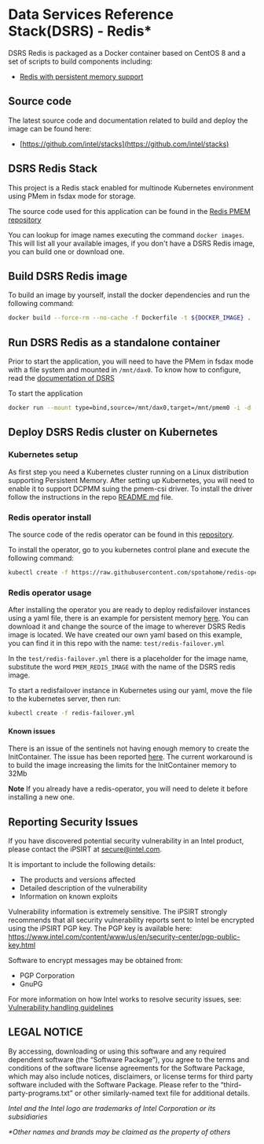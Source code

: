 # Data Services Reference Stack(DSRS) - Redis* 

DSRS Redis is packaged as a Docker container based on CentOS 8 and a set of scripts to build components including:

- [Redis with persistent memory support](https://github.com/pmem/pmem-redis)

## Source code

The latest source code and documentation related to build and deploy the image can be found here:

- [https://github.com/intel/stacks](https://github.com/intel/stacks)


## DSRS Redis Stack

This project is a Redis stack enabled for multinode Kubernetes environment using PMem in fsdax mode for storage.

The source code used for this application can be found in the [Redis PMEM repository](https://github.com/pmem/pmem-redis)

You can lookup for image names executing the command `docker images`. This will list all your available images, if you don't have a DSRS Redis image, you can build one or download one.

## Build DSRS Redis image

To build an image by yourself, install the docker dependencies and run the following command:

```bash
docker build --force-rm --no-cache -f Dockerfile -t ${DOCKER_IMAGE} .
```

## Run DSRS Redis as a standalone container

Prior to start the application, you will need to have the PMem in fsdax mode with a file system and mounted in `/mnt/dax0`. To know how to configure, read the [documentation of DSRS](../README.md#configuration-steps)

To start the application

```bash
docker run --mount type=bind,source=/mnt/dax0,target=/mnt/pmem0 -i -d --name pmem-redis ${DOCKER_IMAGE} --nvm-maxcapacity 200 --nvm-dir /mnt/pmem0 --nvm-threshold 64 --protected-mode no
```

## Deploy DSRS Redis cluster on Kubernetes

### Kubernetes setup

As first step you need a Kubernetes cluster running on a Linux distribution supporting Persistent Memory. After setting up Kubernetes, you will need to enable it to support DCPMM suing the pmem-csi driver. To install the driver follow the instructions in the repo [README.md](https://github.com/intel/pmem-csi/blob/release-0.5/README.md) file.

### Redis operator install

The source code of the redis operator can be found in this [repository](https://github.com/spotahome/redis-operator).

To install the operator, go to you kubernetes control plane and execute the following command:

```bash
kubectl create -f https://raw.githubusercontent.com/spotahome/redis-operator/master/example/operator/all-redis-operator-resources.yaml
```

### Redis operator usage

After installing the operator you are ready to deploy redisfailover instances using a yaml file, there is an example for persistent memory [here](https://github.com/spotahome/redis-operator/blob/master/example/redisfailover/pmem.yaml). You can download it and change the source of the image to wherever DSRS Redis image is located. We have created our own yaml based on this example, you can find it in this repo with the name: `test/redis-failover.yml`

In the `test/redis-failover.yml` there is a placeholder for the image name, substitute the word `PMEM_REDIS_IMAGE` with the name of the DSRS redis image.

To start a redisfailover instance in Kubernetes using our yaml, move the file to the kubernetes server, then run:

```bash
kubectl create -f redis-failover.yml
```

#### Known issues

There is an issue of the sentinels not having enough memory to create the InitContainer. The issue has been reported [here](https://github.com/spotahome/redis-operator/issues/176). The current workaround is to build the image increasing the limits for the InitContainer memory to 32Mb

**Note**
If you already have a redis-operator, you will need to delete it before installing a new one.

## Reporting Security Issues

If you have discovered potential security vulnerability in an Intel product,
please contact the iPSIRT at secure@intel.com.

It is important to include the following details:

  * The products and versions affected
  * Detailed description of the vulnerability
  * Information on known exploits

Vulnerability information is extremely sensitive. The iPSIRT strongly recommends
that all security vulnerability reports sent to Intel be encrypted using the
iPSIRT PGP key. The PGP key is available here:
https://www.intel.com/content/www/us/en/security-center/pgp-public-key.html

Software to encrypt messages may be obtained from:

  * PGP Corporation
  * GnuPG

For more information on how Intel works to resolve security issues, see:
[Vulnerability handling
guidelines](https://www.intel.com/content/www/us/en/security-center/vulnerability-handling-guidelines.html)

## LEGAL NOTICE
By accessing, downloading or using this software and any required dependent software (the “Software Package”), you agree to the terms and conditions of the software license agreements for the Software Package, which may also include notices, disclaimers, or license terms for third party software included with the Software Package. Please refer to the “third-party-programs.txt” or other similarly-named text file for additional details.

*Intel and the Intel logo are trademarks of Intel Corporation or its
subsidiaries*

*\*Other names and brands may be claimed as the property of others*

